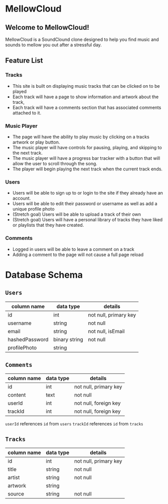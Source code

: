 # MellowCloud
## Welcome to MellowCloud!
MellowCloud is a SoundClound clone designed to help you find music and sounds to mellow you out after a stressful day. 

## Feature List
### Tracks
 - This site is built on displaying music tracks that can be clicked on to be played
 - Each track will have a page to show information and artwork about the track,
 - Each track will have a comments section that has associated comments attached to it.
### Music Player
 - The page will have the ability to play music by clicking on a tracks artwork or play button.
 - The music player will have controls for pausing, playing, and skipping to the next track.
 - The music player will have a progress bar tracker with a button that will allow the user to scroll through the song.
 - The player will begin playing the next track when the current track ends.
### Users
 - Users will be able to sign up to or login to the site if they already have an account.
 - Users will be able to edit their password or username as well as add a unique profile photo
 - (Stretch goal) Users will be able to upload a track of their own
 - (Stretch goal) Users will have a personal library of tracks they have liked or playlists that they have created.
### Comments
 - Logged in users will be able to leave a comment on a track
 - Adding a comment to the page will not cause a full page reload

# Database Schema

## `Users`
| column name    | data type     | details               |
|----------------|---------------|-----------------------|
| id             | int           | not null, primary key |
| username       | string        | not null              |
| email          | string        | not null, isEmail     |
| hashedPassword | binary string | not null              |
| profilePhoto   | string        |                       |

## `Comments`
| column name | data type | details               |
|-------------|-----------|-----------------------|
| id          | int       | not null, primary key |
| content     | text      | not null              |
| userId      | int       | not null, foreign key |
| trackId     | int       | not null, foreign key |

`userId` references `id` from `users`
`trackId` references `id` from `tracks`

## `Tracks`
| column name | data type | details               |
|-------------|-----------|-----------------------|
| id          | int       | not null, primary key |
| title       | string    | not null              |
| artist      | string    | not null              |
| artwork     | string    |                       |
| source      | string    | not null              |

